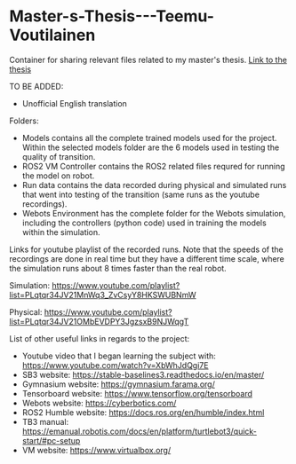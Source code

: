 # Master-s-Thesis---Teemu-Voutilainen
Container for sharing relevant files related to my master's thesis. [Link to the thesis](http://urn.fi/urn:nbn:fi:uef-20241408)


TO BE ADDED:
- Unofficial English translation

Folders:
- Models contains all the complete trained models used for the project. Within the selected models folder are the 6 models used in testing the quality of transition.
- ROS2 VM Controller contains the ROS2 related files requred for running the model on robot.
- Run data contains the data recorded during physical and simulated runs that went into testing of the transition (same runs as the youtube recordings).
- Webots Environment has the complete folder for the Webots simulation, including the controllers (python code) used in training the models within the simulation.

Links for youtube playlist of the recorded runs. Note that the speeds of the recordings are done in real time but they have a different time scale, where the simulation runs about 8 times faster than the real robot.

Simulation: https://www.youtube.com/playlist?list=PLqtqr34JV21MnWq3_ZvCsyY8HKSWUBNmW

Physical: https://www.youtube.com/playlist?list=PLqtqr34JV21OMbEVDPY3JgzsxB9NJWqgT


List of other useful links in regards to the project:

- Youtube video that I began learning the subject with: https://www.youtube.com/watch?v=XbWhJdQgi7E
- SB3 website: https://stable-baselines3.readthedocs.io/en/master/
- Gymnasium website: https://gymnasium.farama.org/
- Tensorboard website: https://www.tensorflow.org/tensorboard
- Webots website: https://cyberbotics.com/
- ROS2 Humble website: https://docs.ros.org/en/humble/index.html
- TB3 manual: https://emanual.robotis.com/docs/en/platform/turtlebot3/quick-start/#pc-setup
- VM website: https://www.virtualbox.org/
